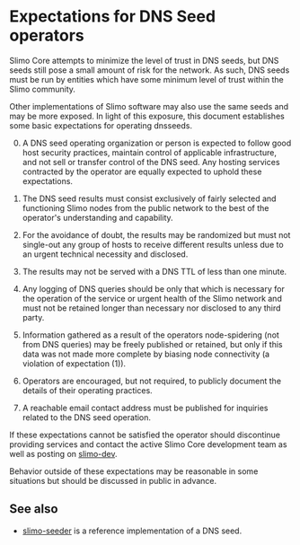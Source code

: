 Expectations for DNS Seed operators
====================================

Slimo Core attempts to minimize the level of trust in DNS seeds,
but DNS seeds still pose a small amount of risk for the network.
As such, DNS seeds must be run by entities which have some minimum
level of trust within the Slimo community.

Other implementations of Slimo software may also use the same
seeds and may be more exposed. In light of this exposure, this
document establishes some basic expectations for operating dnsseeds.

0. A DNS seed operating organization or person is expected to follow good
host security practices, maintain control of applicable infrastructure,
and not sell or transfer control of the DNS seed. Any hosting services
contracted by the operator are equally expected to uphold these expectations.

1. The DNS seed results must consist exclusively of fairly selected and
functioning Slimo nodes from the public network to the best of the
operator's understanding and capability.

2. For the avoidance of doubt, the results may be randomized but must not
single-out any group of hosts to receive different results unless due to an
urgent technical necessity and disclosed.

3. The results may not be served with a DNS TTL of less than one minute.

4. Any logging of DNS queries should be only that which is necessary
for the operation of the service or urgent health of the Slimo
network and must not be retained longer than necessary nor disclosed
to any third party.

5. Information gathered as a result of the operators node-spidering
(not from DNS queries) may be freely published or retained, but only
if this data was not made more complete by biasing node connectivity
(a violation of expectation (1)).

6. Operators are encouraged, but not required, to publicly document the
details of their operating practices.

7. A reachable email contact address must be published for inquiries
related to the DNS seed operation.

If these expectations cannot be satisfied the operator should
discontinue providing services and contact the active Slimo
Core development team as well as posting on
[slimo-dev](https://groups.google.com/forum/#!forum/slimo-dev).

Behavior outside of these expectations may be reasonable in some
situations but should be discussed in public in advance.

See also
----------
- [slimo-seeder](https://github.com/pooler/slimo-seeder) is a reference implementation of a DNS seed.
